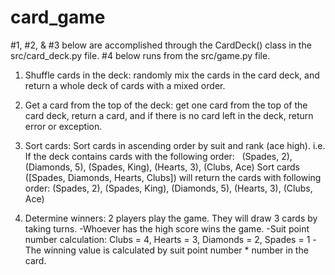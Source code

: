 # card_game

#1, #2, & #3 below are accomplished through the CardDeck() class in the src/card_deck.py file.
#4 below runs from the src/game.py file.

1.	Shuffle cards in the deck: randomly mix the cards in the card deck, and return a whole deck of cards with a mixed order. 

2.	Get a card from the top of the deck: get one card from the top of the card deck, return a card, and if there is no card left in the deck, return error or exception.  

3.	Sort cards:  Sort cards in ascending order by suit and rank (ace high).
    i.e. If the deck contains cards with the following order:   
    (Spades, 2), (Diamonds, 5), (Spades, King), (Hearts, 3), (Clubs, Ace) 
    Sort cards ([Spades, Diamonds, Hearts, Clubs]) will return the cards with following order: 
    (Spades, 2), (Spades, King), (Diamonds, 5), (Hearts, 3), (Clubs, Ace)  

4.	Determine winners: 2 players play the game. They will draw 3 cards by taking turns. 
    -Whoever has the high score wins the game. 
    -Suit point number calculation: Clubs = 4, Hearts = 3, Diamonds = 2, Spades = 1
    -The winning value is calculated by suit point number * number in the card.
